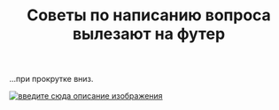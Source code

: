 ﻿---
title: "Советы по написанию вопроса вылезают на футер"
se.owner.user_id: 399526
se.owner.display_name: "Anastasia Vovremya"
se.owner.link: "https://ru.meta.stackoverflow.com/users/399526/anastasia-vovremya"
se.link: "https://ru.meta.stackoverflow.com/questions/11557/%d0%a1%d0%be%d0%b2%d0%b5%d1%82%d1%8b-%d0%bf%d0%be-%d0%bd%d0%b0%d0%bf%d0%b8%d1%81%d0%b0%d0%bd%d0%b8%d1%8e-%d0%b2%d0%be%d0%bf%d1%80%d0%be%d1%81%d0%b0-%d0%b2%d1%8b%d0%bb%d0%b5%d0%b7%d0%b0%d1%8e%d1%82-%d0%bd%d0%b0-%d1%84%d1%83%d1%82%d0%b5%d1%80"
se.question_id: 11557
se.post_type: question
---
<p>...при прокрутке вниз.</p>
<p><a href="https://i.stack.imgur.com/9HHhB.png" rel="nofollow noreferrer"><img src="https://i.stack.imgur.com/9HHhB.png" alt="введите сюда описание изображения" /></a></p>
